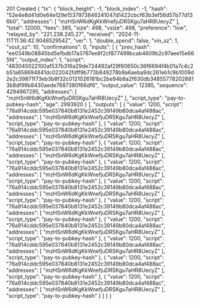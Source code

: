 201 Created
{
  "tx": {
    "block_height": -1,
    "block_index": -1,
    "hash": "52e4e8d41d0e64e129e1537973846241047d1422cbcf63b3ef56d57b77d136b0",
    "addresses": [
      "mzHSnW6dKgKkWnefjuDRSKgu7aHR8UecyZ"
    ],
    "total": 12000,
    "fees": 385,
    "size": 498,
    "vsize": 498,
    "preference": "low",
    "relayed_by": "221.238.245.27",
    "received": "2024-11-11T11:36:42.904852954Z",
    "ver": 1,
    "double_spend": false,
    "vin_sz": 1,
    "vout_sz": 10,
    "confirmations": 0,
    "inputs": [
      {
        "prev_hash": "ee0349b08845bd5efbdb17a3767ee8f2cf877499bcab4609b2c97aee15e665f4",
        "output_index": 1,
        "script": "483045022100af537b316a29de724492af29f60650c36f6694f4b01a7c4c2b51a658694841dc022042fdff9b773b849278b9a6aeba9dc261eb1c9b1009d2e2c39871f73eb3b8f32c0121026181bc2be94b6a2f630db348557782028813b8df99b8430aede7687380f66df6",
        "output_value": 12385,
        "sequence": 4294967295,
        "addresses": [
          "mzHSnW6dKgKkWnefjuDRSKgu7aHR8UecyZ"
        ],
        "script_type": "pay-to-pubkey-hash",
        "age": 2993920
      }
    ],
    "outputs": [
      {
        "value": 1200,
        "script": "76a914cddc595e037840b8131e2452c39149b80dca4af488ac",
        "addresses": [
          "mzHSnW6dKgKkWnefjuDRSKgu7aHR8UecyZ"
        ],
        "script_type": "pay-to-pubkey-hash"
      },
      {
        "value": 1200,
        "script": "76a914cddc595e037840b8131e2452c39149b80dca4af488ac",
        "addresses": [
          "mzHSnW6dKgKkWnefjuDRSKgu7aHR8UecyZ"
        ],
        "script_type": "pay-to-pubkey-hash"
      },
      {
        "value": 1200,
        "script": "76a914cddc595e037840b8131e2452c39149b80dca4af488ac",
        "addresses": [
          "mzHSnW6dKgKkWnefjuDRSKgu7aHR8UecyZ"
        ],
        "script_type": "pay-to-pubkey-hash"
      },
      {
        "value": 1200,
        "script": "76a914cddc595e037840b8131e2452c39149b80dca4af488ac",
        "addresses": [
          "mzHSnW6dKgKkWnefjuDRSKgu7aHR8UecyZ"
        ],
        "script_type": "pay-to-pubkey-hash"
      },
      {
        "value": 1200,
        "script": "76a914cddc595e037840b8131e2452c39149b80dca4af488ac",
        "addresses": [
          "mzHSnW6dKgKkWnefjuDRSKgu7aHR8UecyZ"
        ],
        "script_type": "pay-to-pubkey-hash"
      },
      {
        "value": 1200,
        "script": "76a914cddc595e037840b8131e2452c39149b80dca4af488ac",
        "addresses": [
          "mzHSnW6dKgKkWnefjuDRSKgu7aHR8UecyZ"
        ],
        "script_type": "pay-to-pubkey-hash"
      },
      {
        "value": 1200,
        "script": "76a914cddc595e037840b8131e2452c39149b80dca4af488ac",
        "addresses": [
          "mzHSnW6dKgKkWnefjuDRSKgu7aHR8UecyZ"
        ],
        "script_type": "pay-to-pubkey-hash"
      },
      {
        "value": 1200,
        "script": "76a914cddc595e037840b8131e2452c39149b80dca4af488ac",
        "addresses": [
          "mzHSnW6dKgKkWnefjuDRSKgu7aHR8UecyZ"
        ],
        "script_type": "pay-to-pubkey-hash"
      },
      {
        "value": 1200,
        "script": "76a914cddc595e037840b8131e2452c39149b80dca4af488ac",
        "addresses": [
          "mzHSnW6dKgKkWnefjuDRSKgu7aHR8UecyZ"
        ],
        "script_type": "pay-to-pubkey-hash"
      },
      {
        "value": 1200,
        "script": "76a914cddc595e037840b8131e2452c39149b80dca4af488ac",
        "addresses": [
          "mzHSnW6dKgKkWnefjuDRSKgu7aHR8UecyZ"
        ],
        "script_type": "pay-to-pubkey-hash"
      }
    ]
  }
}
